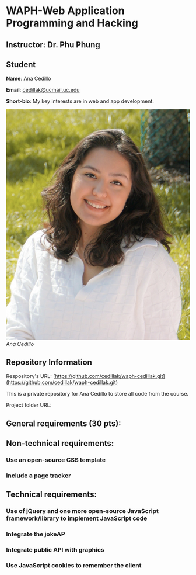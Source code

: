 # WAPH-Web Application Programming and Hacking

## Instructor: Dr. Phu Phung

## Student

**Name**: Ana Cedillo

**Email**: cedillak@ucmail.uc.edu

**Short-bio**: My key interests are in web and app development. 

![headshot](images/profile.jpg)
*Ana Cedillo*

## Repository Information

Respository's URL: [https://github.com/cedillak/waph-cedillak.git](https://github.com/cedillak/waph-cedillak.git)

This is a private repository for Ana Cedillo to store all code from the course. 

Project folder URL: []()

## General requirements (30 pts):

## Non-technical requirements:
### Use an open-source CSS template

### Include a page tracker

## Technical requirements:
### Use of jQuery and one more open-source JavaScript framework/library​ to implement JavaScript code

### Integrate the jokeAP

### Integrate public API with graphics

### Use JavaScript cookies to remember the client
